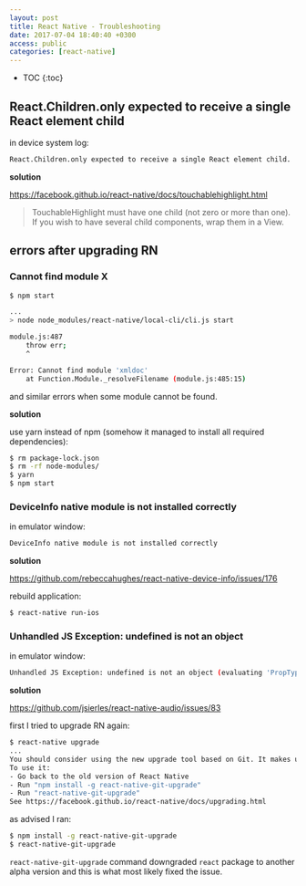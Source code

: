 ```yaml
---
layout: post
title: React Native - Troubleshooting
date: 2017-07-04 18:40:40 +0300
access: public
categories: [react-native]
---
```


<!-- more -->

* TOC
{:toc}

## React.Children.only expected to receive a single React element child

in device system log:

```sh
React.Children.only expected to receive a single React element child.
```

**solution**

<https://facebook.github.io/react-native/docs/touchablehighlight.html>

> TouchableHighlight must have one child (not zero or more than one).
> If you wish to have several child components, wrap them in a View.

## errors after upgrading RN

### Cannot find module X

```sh
$ npm start

...
> node node_modules/react-native/local-cli/cli.js start

module.js:487
    throw err;
    ^

Error: Cannot find module 'xmldoc'
    at Function.Module._resolveFilename (module.js:485:15)
```

and similar errors when some module cannot be found.

**solution**

use yarn instead of npm (somehow it managed to install all required dependencies):

```sh
$ rm package-lock.json
$ rm -rf node-modules/
$ yarn
$ npm start
```

### DeviceInfo native module is not installed correctly

in emulator window:

```sh
DeviceInfo native module is not installed correctly
```

**solution**

<https://github.com/rebeccahughes/react-native-device-info/issues/176>

rebuild application:

```sh
$ react-native run-ios
```

### Unhandled JS Exception: undefined is not an object

in emulator window:

```sh
Unhandled JS Exception: undefined is not an object (evaluating 'PropTypes.shape')
```

**solution**

<https://github.com/jsierles/react-native-audio/issues/83>

first I tried to upgrade RN again:

```sh
$ react-native upgrade
...
You should consider using the new upgrade tool based on Git. It makes upgrades easier by resolving most conflicts automatically.
To use it:
- Go back to the old version of React Native
- Run "npm install -g react-native-git-upgrade"
- Run "react-native-git-upgrade"
See https://facebook.github.io/react-native/docs/upgrading.html
```

as advised I ran:

```sh
$ npm install -g react-native-git-upgrade
$ react-native-git-upgrade
```

`react-native-git-upgrade` command downgraded `react` package to
another alpha version and this is what most likely fixed the issue.
